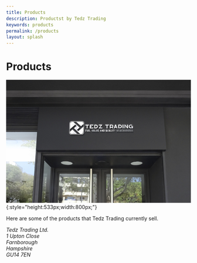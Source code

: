 ```yaml
---
title: Products
description: Productst by Tedz Trading
keywords: products
permalink: /products
layout: splash
---
```

# Products

![Tedz Trading](assets/images/store-800x533.jpg){:style="height:533px;width:800px;"}

Here are some of the products that Tedz Trading currently sell.



<address>
Tedz Trading Ltd.<br>
1 Upton Close<br>
Farnborough<br>
Hampshire<br>
GU14 7EN<br>
</address>

